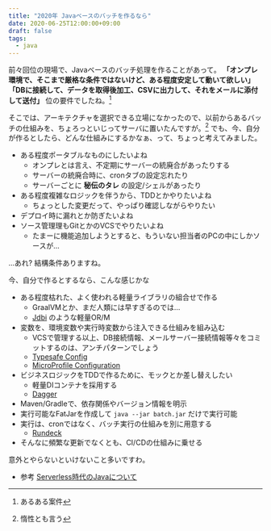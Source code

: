 ```yaml
---
title: "2020年 Javaベースのバッチを作るなら"
date: 2020-06-25T12:00:00+09:00
draft: false
tags:
  - java
---
```

前々回位の現場で、Javaベースのバッチ処理を作ることがあって。 **「オンプレ環境で、そこまで厳格な条件ではないけど、ある程度安定して動いて欲しい」** **「DBに接続して、データを取得後加工、CSVに出力して、それをメールに添付して送付」** 位の要件でしたね。[^1]

そこでは、アーキテクチャを選択できる立場になかったので、以前からあるバッチの仕組みを、ちょろっといじってサーバに置いたんですが。[^2] でも、今、自分が作るとしたら、どんな仕組みにするかなぁ、って、ちょっと考えてみました。

* ある程度ポータブルなものにしたいよね
  * オンプレとは言え、不定期にサーバーの統廃合があったりする
  * サーバーの統廃合時に、cronタブの設定忘れたり
  * サーバーごとに **秘伝のタレ** の設定/シェルがあったり
* ある程度複雑なロジックを伴うから、TDDとかやりたいよね
  * ちょっとした変更だって、やっぱり確認しながらやりたい
* デプロイ時に漏れとか防ぎたいよね
* ソース管理理もGitとかのVCSでやりたいよね
  * たまーに機能追加しようとすると、もういない担当者のPCの中にしかソースが…

…あれ? 結構条件ありますね。 

今、自分で作るとするなら、こんな感じかな

* ある程度枯れた、よく使われる軽量ライブラリの組合せで作る
  * GraalVMとか、まだ人類には早すぎるのでは…
  * [Jdbi](https://jdbi.org/ "Jdbi 3 Developer Guide") のような軽量OR/M
* 変数を、環境変数や実行時変数から注入できる仕組みを組み込む
  * VCSで管理する以上、DB接続情報、メールサーバー接続情報等々をコミットするのは、アンチパターンでしょう
  * [Typesafe Config](https://github.com/lightbend/config "lightbend/config: configuration library for JVM languages using HOCON files")
  * [MicroProfile Configuration](https://github.com/eclipse/microprofile-config "eclipse/microprofile-config: MicroProfile Configuration Feature")
* ビジネスロジックをTDDで作るために、モックとか差し替えしたい
  * 軽量DIコンテナを採用する
  * [Dagger](https://github.com/google/dagger "google/dagger: A fast dependency injector for Android and Java.")
* Maven/Gradleで、依存関係やバージョン情報を明示
* 実行可能なFatJarを作成して `java --jar batch.jar` だけで実行可能
* 実行は、cronではなく、バッチ実行の仕組みを別に用意する
  * [Rundeck](https://docs.rundeck.com/docs/ "Rundeck Documentation | Rundeck Docs")
* そんなに頻繁な更新でなくとも、CI/CDの仕組みに乗せる

意外とやらないといけないこと多いですわ。

* 参考 [Serverless時代のJavaについて](https://www.slideshare.net/AmazonWebServicesJapan/serverlessjava-199195000 "Serverless時代のJavaについて")

[^1]: あるある案件
[^2]: 惰性とも言う
